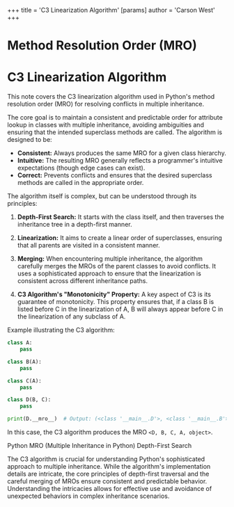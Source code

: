 +++
 title = 'C3 Linearization Algorithm'
[params]
	author = 'Carson West'
+++
# Method Resolution Order (MRO)
# C3 Linearization Algorithm 
This note covers the C3 linearization algorithm used in Python's method resolution order (MRO) for resolving conflicts in multiple inheritance.

The core goal is to maintain a consistent and predictable order for attribute lookup in classes with multiple inheritance, avoiding ambiguities and ensuring that the intended superclass methods are called.  The algorithm is designed to be:

* **Consistent:**  Always produces the same MRO for a given class hierarchy.
* **Intuitive:** The resulting MRO generally reflects a programmer's intuitive expectations (though edge cases can exist).
* **Correct:** Prevents conflicts and ensures that the desired superclass methods are called in the appropriate order.


The algorithm itself is complex, but can be understood through its principles:

1. **Depth-First Search:**  It starts with the class itself, and then traverses the inheritance tree in a depth-first manner.


2. **Linearization:** It aims to create a linear order of superclasses, ensuring that all parents are visited in a consistent manner.


3. **Merging:** When encountering multiple inheritance, the algorithm carefully merges the MROs of the parent classes to avoid conflicts.  It uses a sophisticated approach to ensure that the linearization is consistent across different inheritance paths.


4. **C3 Algorithm's "Monotonicity" Property:** A key aspect of C3 is its guarantee of monotonicity. This property ensures that, if a class B is listed before C in the linearization of A, B will always appear before C in the linearization of any subclass of A.


Example illustrating the C3 algorithm:

```python
class A:
    pass

class B(A):
    pass

class C(A):
    pass

class D(B, C):
    pass

print(D.__mro__)  # Output: (<class '__main__.D'>, <class '__main__.B'>, <class '__main__.C'>, <class '__main__.A'>, <class 'object'>)
```

In this case, the C3 algorithm produces the MRO `<D, B, C, A, object>`.


Python MRO  (Multiple Inheritance in Python) Depth-First Search


The C3 algorithm is crucial for understanding Python's sophisticated approach to multiple inheritance. While the algorithm's implementation details are intricate, the core principles of depth-first traversal and the careful merging of MROs ensure consistent and predictable behavior.  Understanding the intricacies allows for effective use and avoidance of unexpected behaviors in complex inheritance scenarios.
